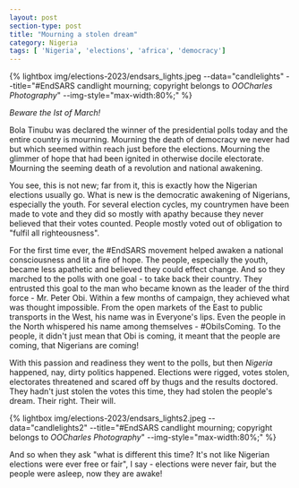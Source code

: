 ```yaml
---
layout: post
section-type: post
title: "Mourning a stolen dream"
category: Nigeria
tags: [ 'Nigeria', 'elections', 'africa', 'democracy']
---
```


{% lightbox img/elections-2023/endsars_lights.jpeg --data="candlelights" --title="#EndSARS candlight mourning; copyright belongs to <i>OOCharles Photography</i>"  --img-style="max-width:80%;" %}

_Beware the Ist of March!_

Bola Tinubu was declared the winner of the presidential polls today and the entire country is mourning.
Mourning the death of democracy we never had but which seemed within reach just before the elections. Mourning the glimmer of hope that had been 
ignited in otherwise docile electorate. Mourning the seeming death of a revolution and national awakening. 

You see, this is not new; far from it, this is exactly how the Nigerian elections usually go. What is new is the democratic awakening of Nigerians, especially the youth.
For several election cycles, my countrymen have been made to vote and they did so mostly with apathy because they never believed that their votes counted.
People mostly voted out of obligation to "fulfil all righteousness". 

For the first time ever, the #EndSARS movement helped awaken a national consciousness and lit a fire of hope. The people, especially the youth, became less apathetic 
and believed they could effect change. And so they marched to the polls with one goal - to take back their country. They entrusted this goal to the man who became known as the leader of the
third force - Mr. Peter Obi. Within a few months of campaign, they achieved what was thought impossible. From the open markets of the East to public transports in the West, his name was in Everyone's lips.
Even the people in the North whispered his name among themselves - #ObiIsComing. To the people, it didn't just mean that Obi is coming, it meant that the people are coming, that Nigerians are coming! 

With this passion and readiness they went to the polls, but then <i>Nigeria</i> happened, nay, dirty politics happened. Elections were rigged, votes stolen, electorates threatened 
and scared off by thugs and the results doctored. They hadn't just stolen the votes this time, they had stolen the people's dream. Their right. Their will.

{% lightbox img/elections-2023/endsars_lights2.jpeg --data="candlelights2" --title="#EndSARS candlight mourning; copyright belongs to <i>OOCharles Photography</i>"  --img-style="max-width:80%;" %}

And so when they ask "what is different this time? It's not like Nigerian elections were ever free or fair", I say - elections were never fair, but the people were asleep, now they are awake!
